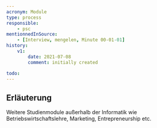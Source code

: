 ```yaml
---
acronym: Module
type: process
responsible:
    - psc
mentionnedInSource: 
    - [Interview, mengelen, Minute 00-01-01] 
history:
    v1:
        date: 2021-07-08
        comment: initially created

todo:
---
```


## Erläuterung

Weitere Studienmodule außerhalb der Informatik wie Betriebswirtschaftslehre, Marketing, Entrepreneurship etc.